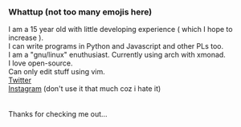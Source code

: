### Whattup (not too many emojis here)

I am a 15 year old with little developing experience ( which I hope to increase ). <br />
I can write programs in Python and Javascript and other PLs too. <br />
I am a "gnu/linux" enuthusiast. Currently using arch with xmonad. <br />
I love open-source. <br />
Can only edit stuff using vim. <br />
[Twitter](https://twitter.com/tarunvarier)<br />
[Instagram](https://instagram.com/tarunvarier) (don't use it that much coz i hate it) <br />
<br />
<br />
Thanks for checking me out...
